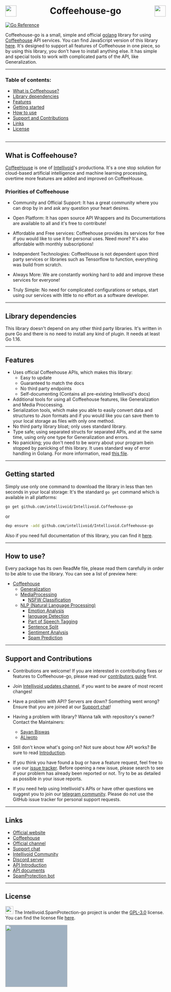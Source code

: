 <!--
	This file is part of Intellivoid.Coffeehouse-go (https://github.com/intellivoid/Intellivoid.Coffeehouse-go).
	Copyright (c) 2021 Sayan Biswas, ALiwoto.

	This program is free software: you can redistribute it and/or modify
	it under the terms of the GNU General Public License as published by
	the Free Software Foundation, version 3.

	This program is distributed in the hope that it will be useful, but
	WITHOUT ANY WARRANTY; without even the implied warranty of
	MERCHANTABILITY or FITNESS FOR A PARTICULAR PURPOSE. See the GNU
	General Public License for more details.

	You should have received a copy of the GNU General Public License
	along with this program. If not, see <http://www.gnu.org/licenses/>.

	
-->

# <h1 align="middle"> <img src="https://coffeehouse.intellivoid.net/assets/favicon/favicon-194x194.png" width="35px" align="left"></img> Coffeehouse-go <img src="https://intellivoid.net/assets/favicon/android-chrome-192x192.png" width="35px" align="right"></img> </h1>

[![Go Reference](https://pkg.go.dev/badge/github.com/intellivoid/Intellivoid.Coffeehouse-go.svg)](https://pkg.go.dev/github.com/intellivoid/Intellivoid.Coffeehouse-go)

Coffeehouse-go is a small, simple and official [golang](https://go.dev) library for
using [Coffeehouse](coffeehouse.intellivoid.net) API services. You can find JavaScript version of this
library [here](https://github.com/intellivoid/CoffeeHouse-JavaScript-API-Wrapper). It's designed to support all features
of Coffeehouse in one piece, so by using this library, you don't have to install anything else. It has simple and
special tools to work with complicated parts of the API, like Generalization.

<hr/>

### Table of contents:
 * [What is Coffeehouse?](#What-is-Coffeehouse)
 * [Library dependencies](#library-dependencies)
 * [Features](#features)
 * [Getting started](#getting-started)
 * [How to use](#how-to-use)
 * [Support and Contributions](#support-and-contributions)
 * [Links](#links)
 * [License](#license)


 <img align="middle" src="https://raw.githubusercontent.com/aliwoto/aliwoto/main/resources/798246901916499998.gif" width="350px" height="4px" ></img>

<hr/>

## What is Coffeehouse?
[CoffeeHouse](https://coffeehouse.intellivoid.net) is one of [Intellivoid](intellivoid.net)'s productiona. It's a one stop solution for cloud-based artificial intelligence and machine learning processing, overtime more features are added and improved on CoffeeHouse.

### Priorities of Coffeehouse
- Community and Official Support: It has a great community where you can drop by in and ask any question your heart desires.

- Open Platform: It has open source API Wrappers and its Documentations are available to all and it's free to contribute!

- Affordable and Free services: Coffeehouse provides its services for free if you would like to use it for personal uses. Need more? It's also affordable with monthly subscriptions!

- Independent Technologies: CoffeeHouse is not dependent upon third party services or libraries such as Tensorflow to function, everything was build from scratch.

- Always More: We are constantly working hard to add and improve these services for everyone!

- Truly Simple: No need for complicated configurations or setups, start using our services with little to no effort as a software developer.

<hr/>

## Library dependencies
This library doesn't depend on any other third party libraries.
It's written in pure Go and there is no need to install any kind of plugin.
It needs at least Go 1.16.

<hr/>

## Features

- Uses official Coffeehouse APIs, which makes this library:
   - Easy to update
   - Guaranteed to match the docs
   - No third party endpoints
   - Self-documenting (Contains all pre-existing Intellivoid's docs)
- Additional tools for using all Coffeehouse features, like Generalization and Media Proccessing.
- Serialization tools, which make you able to easily convert data and structures to Json formats and if you would like you can save them to your local storage as files with only one method.
- No third party library bloat; only uses standard library.
- Type safe; using separated structs for separated APIs, and at the same time, using only one type for Generalization and errors.
- No panicking; you don't need to be worry about your program bein stopped by panicking of this library. It uses standard way of error handling in Golang. For more information, read [this file](CODESTYLE.md).

<hr/>

## Getting started
Simply use only one command to download the library in less than ten seconds in your local storage:
It's the standard `go get` command which is available in all platforms:

```bash
go get github.com/intellivoid/Intellivoid.Coffeehouse-go
```
or
```bash
dep ensure -add github.com/intellivoid/Intellivoid.Coffeehouse-go
```

Also if you need full documentation of this library, you can find
it [here](https://pkg.go.dev/github.com/intellivoid/Intellivoid.Coffeehouse-go).

<hr/>

## How to use?

Every package has its own ReadMe file, please read them carefully in order to be able to use the library.
You can see a list of preview here:
- [Coffeehouse](coffeehouse/README.md)
   - [Generalization](coffeehouse/generalization/README.md)
   - [MediaProcessing](coffeehouse/mediaProcessing/README.md)
      - [NSFW Classification](coffeehouse/classificationNSFW/README.md)
   - [NLP (Natural Language Processing)](coffeehouse/nlp/README.md)
       - [Emotion Analysis](coffeehouse/emotionAnalysis/README.md)
       - [language Detection](coffeehouse/langDetect/README.md)
       - [Part of Speech Tagging](coffeehouse/posTagging/README.md)
       - [Sentence Split](coffeehouse/sentenceSplit/README.md)
       - [Sentiment Analysis](coffeehouse/sentimentAnalysis/README.md)
       - [Spam Prediction](coffeehouse/spamPrediction/README.md)

<hr/>

## Support and Contributions
 * Contributions are welcome! If you are interested in contributing fixes or features to Coffeehouse-go, please read our [contributors guide](CONTRIBUTING.md) first.

 * Join [Intellivoid updates channel](https://t.me/Intellivoid), if you want to be aware of most recent changes!

 * Have a problem with API? Servers are down? Something went wrong? Ensure that you are joined at our [Support chat](https://t.me/IntellivoidDiscussions)!

 * Having a problem with library? Wanna talk with repository's owner? Contact the Maintainers:
    - [Sayan Biswas](https://t.me/dank_as_fuck)
    - [ALiwoto](https://t.me/Falling_inside_the_Black)

 * Still don't know what's going on? Not sure about how API works? Be sure to
   read [Introduction](https://docs.intellivoid.net/coffeehouse/v1/introduction).

 * If you think you have found a bug or have a feature request, feel free to use
   our [issue tracker](https://github.com/intellivoid/Intellivoid.Coffeehouse-go/issues). Before opening a new issue,
   please search to see if your problem has already been reported or not. Try to be as detailed as possible in your
   issue reports.

 * If you need help using Intellivoid's APIs or have other questions we suggest you to join
   our [telegram community](https://t.me/IntellivoidCommunity). Please do not use the GitHub issue tracker for personal
   support requests.

<hr/>

## Links

 * [Official website](https://intellivoid.net)
 * [Coffeehouse](https://coffeehouse.intellivoid.net)
 * [Official channel](https://t.me/Intellivoid)
 * [Support chat](https://t.me/IntellivoidDiscussions)
 * [Intellivoid Community](https://t.me/IntellivoidCommunity)
 * [Discord server](https://discord.gg/euNkxEKPJb)
 * [API Introduction](https://docs.intellivoid.net/spamprotection/introduction)
 * [API documents](https://docs.intellivoid.net/spamprotection/v1/lookup)
 * [SpamProtection bot](https://t.me/SpamProtectionBot)

<hr/>

## License

<img src="https://raw.githubusercontent.com/aliwoto/aliwoto/main/resources/Something_that_looks_like_Diamond.png" width="25px"></img> The Intellivoid.SpamProtection-go project is under the [GPL-3.0](https://opensource.org/licenses/GPL-3.0) license. You can find the license file [here](LICENSE).


<img src="https://intellivoid.net/assets/media/TextLogo2.svg" width="195px" style="background-color:#a0b1c1">
